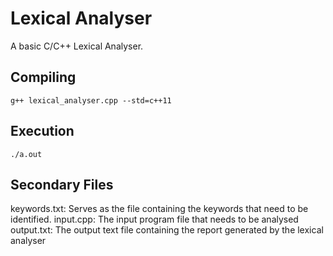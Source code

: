 # Lexical Analyser

A basic C/C++ Lexical Analyser.

## Compiling

```
g++ lexical_analyser.cpp --std=c++11
```

## Execution

```
./a.out
```

## Secondary Files

keywords.txt: Serves as the file containing the keywords that need to be identified.
input.cpp: The input program file that needs to be analysed
output.txt: The output text file containing the report generated by the lexical analyser
